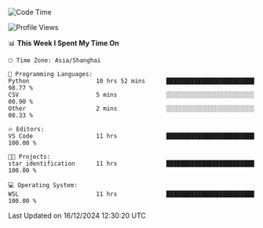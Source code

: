 <!--START_SECTION:waka-->
![Code Time](http://img.shields.io/badge/Code%20Time-2%2C151%20hrs%2026%20mins-blue)

![Profile Views](http://img.shields.io/badge/Profile%20Views-1-blue)

📊 **This Week I Spent My Time On** 

```text
🕑︎ Time Zone: Asia/Shanghai

💬 Programming Languages: 
Python                   10 hrs 52 mins      █████████████████████████   98.77 % 
CSV                      5 mins              ░░░░░░░░░░░░░░░░░░░░░░░░░   00.90 % 
Other                    2 mins              ░░░░░░░░░░░░░░░░░░░░░░░░░   00.33 % 

🔥 Editors: 
VS Code                  11 hrs              █████████████████████████   100.00 % 

🐱‍💻 Projects: 
star_identification      11 hrs              █████████████████████████   100.00 % 

💻 Operating System: 
WSL                      11 hrs              █████████████████████████   100.00 % 
```


 Last Updated on 16/12/2024 12:30:20 UTC
<!--END_SECTION:waka-->